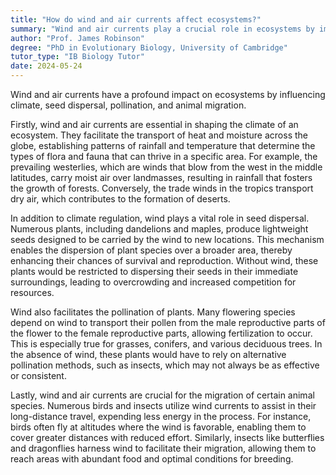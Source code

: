 ```yaml
---
title: "How do wind and air currents affect ecosystems?"
summary: "Wind and air currents play a crucial role in ecosystems by impacting climate, facilitating seed dispersal, aiding pollination, and influencing animal migration patterns."
author: "Prof. James Robinson"
degree: "PhD in Evolutionary Biology, University of Cambridge"
tutor_type: "IB Biology Tutor"
date: 2024-05-24
---
```


Wind and air currents have a profound impact on ecosystems by influencing climate, seed dispersal, pollination, and animal migration.

Firstly, wind and air currents are essential in shaping the climate of an ecosystem. They facilitate the transport of heat and moisture across the globe, establishing patterns of rainfall and temperature that determine the types of flora and fauna that can thrive in a specific area. For example, the prevailing westerlies, which are winds that blow from the west in the middle latitudes, carry moist air over landmasses, resulting in rainfall that fosters the growth of forests. Conversely, the trade winds in the tropics transport dry air, which contributes to the formation of deserts.

In addition to climate regulation, wind plays a vital role in seed dispersal. Numerous plants, including dandelions and maples, produce lightweight seeds designed to be carried by the wind to new locations. This mechanism enables the dispersion of plant species over a broader area, thereby enhancing their chances of survival and reproduction. Without wind, these plants would be restricted to dispersing their seeds in their immediate surroundings, leading to overcrowding and increased competition for resources.

Wind also facilitates the pollination of plants. Many flowering species depend on wind to transport their pollen from the male reproductive parts of the flower to the female reproductive parts, allowing fertilization to occur. This is especially true for grasses, conifers, and various deciduous trees. In the absence of wind, these plants would have to rely on alternative pollination methods, such as insects, which may not always be as effective or consistent.

Lastly, wind and air currents are crucial for the migration of certain animal species. Numerous birds and insects utilize wind currents to assist in their long-distance travel, expending less energy in the process. For instance, birds often fly at altitudes where the wind is favorable, enabling them to cover greater distances with reduced effort. Similarly, insects like butterflies and dragonflies harness wind to facilitate their migration, allowing them to reach areas with abundant food and optimal conditions for breeding.
    